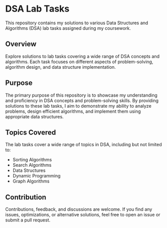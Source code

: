 # DSA Lab Tasks

This repository contains my solutions to various Data Structures and Algorithms (DSA) lab tasks assigned during my coursework.

## Overview
Explore solutions to lab tasks covering a wide range of DSA concepts and algorithms. Each task focuses on different aspects of problem-solving, algorithm design, and data structure implementation.

## Purpose
The primary purpose of this repository is to showcase my understanding and proficiency in DSA concepts and problem-solving skills. By providing solutions to these lab tasks, I aim to demonstrate my ability to analyze problems, design efficient algorithms, and implement them using appropriate data structures.

## Topics Covered
The lab tasks cover a wide range of topics in DSA, including but not limited to:
- Sorting Algorithms
- Search Algorithms
- Data Structures
- Dynamic Programming
- Graph Algorithms

## Contribution
Contributions, feedback, and discussions are welcome. If you find any issues, optimizations, or alternative solutions, feel free to open an issue or submit a pull request.
